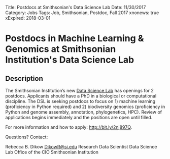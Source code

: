 Title: Postdocs at Smithsonian's Data Science Lab
Date: 11/30/2017
Category: Jobs
Tags: Job, Smithsonian, Postdoc, Fall 2017
xnonews: true
xExpired: 2018-03-01

# Postdocs in Machine Learning & Genomics at Smithsonian Institution's Data Science Lab

## Description
The Smithsonian Institution’s new [Data Science Lab](https://oris.si.edu/data_science) has openings for 2 postdocs. Applicants should have a PhD in a biological or computational discipline. The DSL is seeking postdocs to focus on 1) machine learning (proficiency in Python required) and 2) biodiversity genomics (proficiency in Python and genome assembly, annotation, phylogenetics, HPC). Review of applications begins immediately and the positions are open until filled.

For more information and how to apply: http://bit.ly/2nj897Q. 

Questions? Contact:

Rebecca B. Dikow 
[DikowR@si.edu](mailto:DikowR@si.edu)
Research Data Scientist
Data Science Lab
Office of the CIO
Smithsonian Institution

